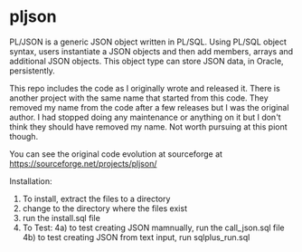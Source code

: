 # pljson
PL/JSON is a generic JSON object written in PL/SQL. Using PL/SQL object syntax, users instantiate a JSON objects and then add members, arrays and additional JSON objects. This object type can store JSON data, in Oracle, persistently.

This repo includes the code as I originally wrote and released it. There is another project with the same name that started from this code. They removed my name from the code after a few releases but I was the original author. I had stopped doing any maintenance or anything on it but I don't think they should have removed my name. Not worth pursuing at this piont though.

You can see the original code evolution at sourceforge at https://sourceforge.net/projects/pljson/

Installation:

1.  To install, extract the files to a directory
2.  change to the directory where the files exist
3.  run the install.sql file 
4.  To Test:
     4a) to test creating JSON mamnually, run the call_json.sql file
     4b) to test creating JSON from text input, run sqlplus_run.sql
     
     
